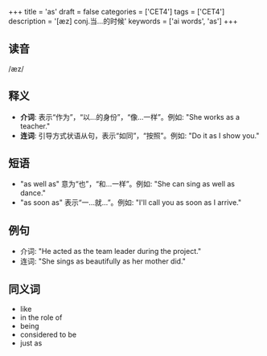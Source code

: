 +++
title = 'as'
draft = false
categories = ['CET4']
tags = ['CET4']
description = '[æz] conj.当…的时候'
keywords = ['ai words', 'as']
+++

## 读音
/æz/

## 释义
- **介词**: 表示“作为”，“以…的身份”，“像…一样”。例如: "She works as a teacher." 
- **连词**: 引导方式状语从句，表示“如同”，“按照”。例如: "Do it as I show you."

## 短语
- "as well as" 意为“也”，“和…一样”。例如: "She can sing as well as dance."
- "as soon as" 表示“一…就…”。例如: "I'll call you as soon as I arrive."

## 例句
- 介词: "He acted as the team leader during the project."
- 连词: "She sings as beautifully as her mother did."

## 同义词
- like
- in the role of
- being
- considered to be
- just as
